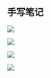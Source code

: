 ## 手写笔记![](特征选择与稀疏学习/11.1.JPG)![](特征选择与稀疏学习/11.2.JPG)![](特征选择与稀疏学习/11.3.JPG)![](特征选择与稀疏学习/11.4.JPG)